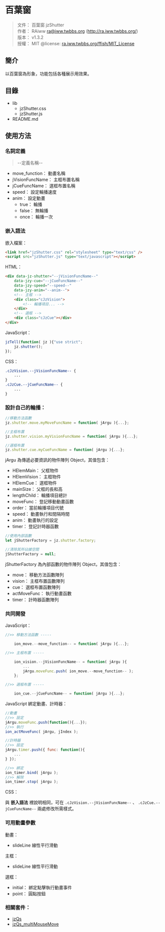 百葉窗
=======


> 文件： 百葉窗 jzShutter<br />
> 作者： RAiww <ra@iww.twbbs.org> (http://ra.iww.twbbs.org/)<br />
> 版本： v1.3.2<br />
> 授權： MIT @license: [ra.iww.twbbs.org/ffish/MIT_License](http://ra.iww.twbbs.org/ffish/MIT_License)



## 簡介

以百葉窗為形象，功能包括各種展示用效果。



## 目錄

 * lib
   * jzShutter.css
   * jzShutter.js
 * README.md



## 使用方法

### 名詞定義

> --定義名稱--

  - move_function： 動畫名稱
  - jVisionFuncName： 主框布置名稱
  - jCueFuncName： 選框布置名稱
  - speed： 設定輪播速度
  - anim： 設定動畫
    - true： 輪播
    - false： 無輪播
    - once： 輪播一次



### 嵌入語法

嵌入檔案：

```html
<link href="jzShutter.css" rel="stylesheet" type="text/css" />
<script src="jzShutter.js" type="text/javascript"></script>
```


HTML：

```html
<div data-jz-shutter="--jVisionFuncName--"
    data-jzy-cue="--jCueFuncName--"
    data-jzy-speed="--speed--"
    data-jzy-anim="--anim--">
    <!-- 主框 -->
    <div class="cJzVision">
        <!-- 輪播項目... -->
    </div>
    <!-- 選框 -->
    <div class="cJzCue"></div>
</div>
```


JavaScript：

```js
jzTell(function( jz ){"use strict";
    jz.shutter();
});
```


CSS：

```css
.cJzVision.--jVisionFuncName-- {
    ...
}
.cJzCue.--jCueFuncName-- {
    ...
}
```



### 設計自己的輪播：

```js
//移動方法函數
jz.shutter.move.myMoveFuncName = function( jArgu ){...};

//主框布置
jz.shutter.vision.myVisionFuncName = function( jArgu ){...};

//選框布置
jz.shutter.cue.myCueFuncName = function( jArgu ){...};
```


jArgu 為傳遞必要資訊的物件陣列 Object，其值包含：

  - HElemMain： 父框物件
  - HElemVision： 主框物件
  - HElemCue： 選框物件
  - mainSize： 父框的長和高
  - lengthChild： 輪播項目總計
  - moveFunc： 登記移動動畫函數
  - order： 當前輪播項目代號
  - speed： 動畫執行和間隔時間
  - anim： 動畫執行的設定
  - timer： 登記計時器函數


```js
//使用內部函數
let jShutterFactory = jz.shutter.factory;

//清除其所佔據空間
jShutterFactory = null;
```


jShutterFactory 為內部函數的物件陣列 Object，其值包含：

  - move： 移動方法函數陣列
  - vision： 主框布置函數陣列
  - cue： 選框布置函數陣列
  - actMoveFunc： 執行動畫函數
  - timer： 計時器函數陣列



### 共同開發

JavaScript：

```js
//>> 移動方法函數 -----

    ion_move.--move_function-- = function( jArgu ){...};

//>> 主框布置 -----

    ion_vision.--jVisionFuncName-- = function( jArgu ){
        ...
        jArgu.moveFunc.push( ion_move.--move_function-- );
    };

//>> 選框布置 -----

    ion_cue.--jCueFuncName-- = function( jArgu ){...};
```


JavaScript 綁定動畫、計時器：

```js
//動畫
//>> 設定
jArgu.moveFunc.push(function(){...});
//>> 執行
ion_actMoveFunc( jArgu, jIndex );
```


```js
//計時器
//>> 設定
jArgu.timer.push({ func: function(){
    ...
} });

//>> 綁定
ion_timer.bind( jArgu );
//>> 解除
ion_timer.stop( jArgu );
```


CSS：

與 __嵌入語法__ 裡說明相同，可在 ``` .cJzVision.--jVisionFuncName-- ``` 、 ``` .cJzCue.--jCueFuncName-- ``` 兩處修改所需樣式。



### 可用動畫參數

動畫：

  - slideLine 線性平行滑動


主框：

  - slideLine 線性平行滑動


選框：

  - initial： 綁定點擊執行動畫事件
  - point： 圓點按鈕



### 相關套件：

  - [jzQs](https://github.com/RAiww/jzY-qs)
  - [jzQs_multiMouseMove](https://github.com/RAiww/jzY-qs_multiMouseMove)

